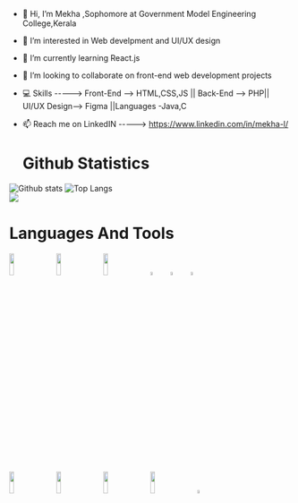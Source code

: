 - 👋 Hi, I’m Mekha ,Sophomore at Government Model Engineering College,Kerala 
- 👀 I’m interested in Web develpment and UI/UX design
- 🌱 I’m currently learning React.js
- 💞️ I’m looking to collaborate on front-end web development projects
- 💻  Skills ----->  Front-End -->   HTML,CSS,JS   || Back-End  -->   PHP|| UI/UX Design--> Figma ||Languages -Java,C
- 📫 Reach me on LinkedIN  ----->  https://www.linkedin.com/in/mekha-l/
    
  <h1>Github Statistics</h1>
![Github stats](https://github-readme-stats.vercel.app/api?username=Mekhadev2025&theme=highcontrast&show_icons=true&count_private=true) 
![Top Langs](https://github-readme-stats.vercel.app/api/top-langs/?username=Mekhadev2025&theme=tokyonight)
<br />
![](https://visitor-badge.laobi.icu/badge?page_id=Mekhadev2025.Mekhadev2025)   

 <h1>Languages And Tools</h1>
<div class="st" style="width:800px; margin: auto;"}> 
<code><img width="10%" src="https://www.vectorlogo.zone/logos/java/java-ar21.svg"></code>
<code><img width="10%" src="https://www.vectorlogo.zone/logos/w3_html5/w3_html5-ar21.svg"></code>
<code><img width="10%" src="https://www.vectorlogo.zone/logos/w3_css/w3_css-ar21.svg"></code>
<code><img width="4%" src="https://cdn.jsdelivr.net/gh/devicons/devicon/icons/javascript/javascript-original.svg"  ></code>
<code><img width="4%"  src="https://cdn.jsdelivr.net/gh/devicons/devicon/icons/c/c-original.svg" ></code>
<code><img width="4%"   src="https://cdn.jsdelivr.net/gh/devicons/devicon/icons/dart/dart-original.svg"  " ></code>
<br />
<code><img width="10%" src="https://www.vectorlogo.zone/logos/reactjs/reactjs-ar21.svg"></code>
<code><img width="10%" src="https://www.vectorlogo.zone/logos/git-scm/git-scm-ar21.svg"></code>
<code><img width="10%" src="https://www.vectorlogo.zone/logos/github/github-ar21.svg"></code>
<code><img width="10%" src="https://www.vectorlogo.zone/logos/canva/canva-ar21.svg"></code> 
<code><img width="4%" src="https://cdn.jsdelivr.net/gh/devicons/devicon/icons/figma/figma-original.svg" ></code>
 
 
 </div>   
  
<!---
Mekhadev2025/Mekhadev2025 is a ✨ special ✨ repository because its `README.md` (this file) appears on your GitHub profile.
You can click the Preview link to take a look at your changes.
--->
